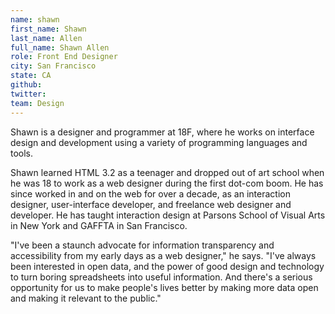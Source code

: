 ```yaml
---
name: shawn
first_name: Shawn
last_name: Allen
full_name: Shawn Allen
role: Front End Designer
city: San Francisco
state: CA
github:
twitter:
team: Design
---
```


Shawn is a designer and programmer at 18F, where he works on interface design and development using a variety of programming languages and tools.

Shawn learned HTML 3.2 as a teenager and dropped out of art school when he was 18 to work as a web designer during the first dot-com boom. He has since worked in and on the web for over a decade, as an interaction designer, user-interface developer, and freelance web designer and developer. He has taught interaction design at Parsons School of Visual Arts in New York and GAFFTA in San Francisco.

"I've been a staunch advocate for information transparency and accessibility from my early days as a web designer," he says. "I've always been interested in open data, and the power of good design and technology to turn boring spreadsheets into useful information. And there's a serious opportunity for us to make people's lives better by making more data open and making it relevant to the public."
